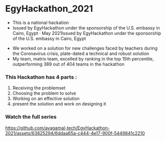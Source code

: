 # EgyHackathon_2021
* This is a national hackation
* Issued by EgyHackathon under the sponsorship of the U.S. embassy in Cairo, Egypt · May 2021Issued by EgyHackathon under the sponsorship of the U.S. embassy in Cairo, Egypt

- We worked on a solution for new challenges faced by teachers during the Coronavirus crisis, plate-dated a technical and robust solution
- My team, matrix team, excelled by ranking in the top 15th percentile, outperforming 389 out of 404 teams in the hackathon


### This Hackathon has 4 parts : 
1. Receiving the problemset 
2. Choosing the problem to solve 
3. Working on an effective solution  
4. present the solution and work on designing it

### Watch the full series



https://github.com/ayagamal-tech/EgyHackathon-2021/assets/63825294/6ddaa65a-c444-4e17-900f-5449841c2210

